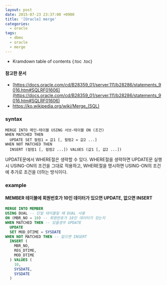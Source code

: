 ```yaml
---
layout: post
date: 2015-07-23 23:37:00 +0900
title: '[Oracle] merge'
categories:
  - oracle
tags:
  - dbms
  - oracle
  - merge
---
```


* Kramdown table of contents
{:toc .toc}

#### 참고한 문서

- [https://docs.oracle.com/cd/B28359_01/server.111/b28286/statements_9016.htm#SQLRF01606](https://docs.oracle.com/cd/B28359_01/server.111/b28286/statements_9016.htm#SQLRF01606)
- https://ko.wikipedia.org/wiki/Merge_(SQL)

### syntax

```
MERGE INTO 메인-테이블 USING 서브-테이블 ON (조건)
WHEN MATCHED THEN
  UPDATE SET 컬럼1 = 값1 [, 컬럼2 = 값2 ...]
WHEN NOT MATCHED THEN
  INSERT (컬럼1 [, 컬럼2 ...]) VALUES (값1 [, 값2 ...])
```

UPDATE문에서 WHERE절은 생략할 수 있다. WHERE절을 생략하면 UPDATE문 실행 시 USING-ON의 조건을 그대로 적용하고, WHERE절을 명시하면 USING-ON의 조건에 추가로 조건을 더하는 방식이다.

### example

#### MEMBER 테이블에 회원번호가 10인 데이터가 있으면 UPDATE, 없으면 INSERT

```sql
MERGE INTO MEMBER
USING DUAL -- 단일 테이블일 때 DUAL 사용
ON (MBR_NO = 10) -- 회원번호가 10인 데이터가 있는지
WHEN MATCHED THEN -- 있을경우 UPDATE
  UPDATE
  SET MOD_DTIME = SYSDATE
WHEN NOT MATCHED THEN -- 없으면 INSERT
  INSERT (
    MBR_NO,
    REG_DTIME,
    MOD_DTIME
  ) VALUES (
    10,
    SYSDATE,
    SYSDATE
  )
```

